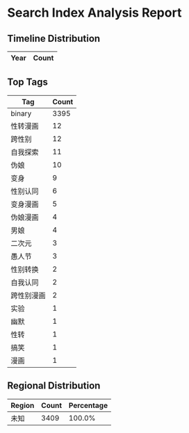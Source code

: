 # Search Index Analysis Report

## Timeline Distribution

| Year | Count |
|------|-------|

## Top Tags

| Tag | Count |
|-----|-------|
| binary | 3395 |
| 性转漫画 | 12 |
| 跨性别 | 12 |
| 自我探索 | 11 |
| 伪娘 | 10 |
| 变身 | 9 |
| 性别认同 | 6 |
| 变身漫画 | 5 |
| 伪娘漫画 | 4 |
| 男娘 | 4 |
| 二次元 | 3 |
| 愚人节 | 3 |
| 性别转换 | 2 |
| 自我认同 | 2 |
| 跨性别漫画 | 2 |
| 实验 | 1 |
| 幽默 | 1 |
| 性转 | 1 |
| 搞笑 | 1 |
| 漫画 | 1 |

## Regional Distribution

| Region | Count | Percentage |
|--------|-------|------------|
| 未知 | 3409 | 100.0% |